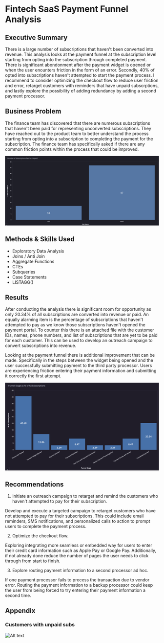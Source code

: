 # Fintech SaaS Payment Funnel Analysis

## Executive Summary

There is a large number of subscriptions that haven't been converted into revenue. This analysis looks at the payment funnel at the subscription level starting from opting into the subscription through completed payment. There is significant abondonment after the payment widget is opened or when the user enounters friction in the form of an error. Secondly, 40% of opted into subscriptions haven't attempted to start the payment process. I recommend to consider optimizing the checkout flow to reduce user friction and error, retarget customers with reminders that have unpaid subscrptions, and lastly explore the possibility of adding redundancy by adding a second payment processor. 

## Business Problem

The finance team has discovered that there are numerous subscriptions that haven't been paid for representing unconverted subscriptions. They have reached out to the product team to better understand the process starting from opting into a subscription to completing the payment for the subscription. The finance team has specifically asked if there are any common friction points within the process that could be improved.

![Alt text](images/paid_vs_unpaid_subs.png)

## Methods & Skills Used
- Exploratory Data Analysis
- Joins / Anti Join
- Aggregate Functions
- CTEs
- Subqueries
- Case Statements
- LISTAGG()

## Results 

After conducting the analysis there is  significant room for opportunity as only 20.34% of all subscriptions are converted into revenue or paid. An equally alarming item is the percentage of subscriptions that haven't attempted to pay as we know those subscriptions haven't opened the payment portal. To counter this there is an attached file with the customer IDs, names, phone numbers, and list of subscriptions that are yet to be paid for each customer. This can be used to develop an outreach campaign to convert subscriptions into revenue.

Looking at the payment funnel there is additional improvement that can be made. Specifically in the steps between the widget being opened and the user successfully submitting payment to the third party processor. Users are experiencing friction entering their payment information and submitting it correctly the first attempt. 

![Alt text](images/funnel_visual.png)

## Recommendations

1. Initiate an outreach campaign to retarget and remind the customers who haven't attempted to pay for their subscription.

Develop and execute a targeted campaign to retarget customers who have not attempted to pay for their subscriptions. This could include email reminders, SMS notifications, and personalized calls to action to prompt users to complete the payment process.

2. Optimize the checkout flow.

Exploring integrating more seamless or embedded way for users to enter their credit card information such as Apple Pay or Google Pay. Additionally, if not already done reduce the number of pages the user needs to click through from start to finish.
   
3. Explore routing payment information to a second processor ad hoc.

If one payment processor fails to process the transaction due to vendor error. Routing the payment information to a backup processor could keep the user from being forced to try entering their payment information a second time.

## Appendix
### Customers with unpaid subs
![Alt text](customers_with_unpaid_subs.png)
